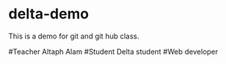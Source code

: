 # delta-demo
This is a demo for git  and  git hub class.

#Teacher
Altaph Alam
#Student
Delta student
#Web developer
